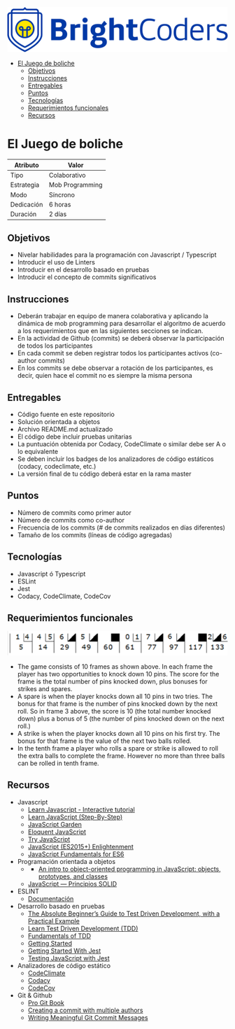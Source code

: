 ![BrightCoders Logo](img/logo.png)

- [El Juego de boliche](#el-juego-de-boliche)
  - [Objetivos](#objetivos)
  - [Instrucciones](#instrucciones)
  - [Entregables](#entregables)
  - [Puntos](#puntos)
  - [Tecnologías](#tecnologías)
  - [Requerimientos funcionales](#requerimientos-funcionales)
  - [Recursos](#recursos)
  
# El Juego de boliche

  Atributo |  Valor
 --- | --- |
 Tipo | Colaborativo
 Estrategia | Mob Programming
 Modo | Síncrono
 Dedicación | 6 horas
 Duración | 2 días

## Objetivos

- Nivelar habilidades para la programación con Javascript / Typescript
- Introducir el uso de Linters
- Introducir en el desarrollo basado en pruebas
- Introducir el concepto de commits significativos

## Instrucciones

- Deberán trabajar en equipo de manera colaborativa y aplicando la dinámica de mob programming para desarrollar el algoritmo de acuerdo a los requerimientos que en las siguientes secciones se indican.
- En la actividad de Github (commits) se deberá observar la participación de todos los participantes
- En cada commit se deben registrar todos los participantes activos (co-author commits)
- En los commits se debe observar a rotación de los participantes, es decir, quien hace el commit no es siempre la misma persona

## Entregables

- Código fuente en este repositorio
- Solución orientada a objetos
- Archivo README.md actualizado
- El código debe incluir pruebas unitarias
- La puntuación obtenida por Codacy, CodeClimate o similar debe ser A o lo equivalente
- Se deben incluir los badges de los analizadores de código estáticos (codacy, codeclimate, etc.)
- La versión final de tu código deberá estar en la rama master

## Puntos

- Número de commits como primer autor
- Número de commits como co-author
- Frecuencia de los commits (# de commits realizados en días diferentes)
- Tamaño de los commits (líneas de código agregadas)

## Tecnologías

- Javascript ó Typescript
- ESLint
- Jest
- Codacy, CodeClimate, CodeCov

## Requerimientos funcionales

![Bowling score](img/bowling.png)

- The game consists of 10 frames as shown above. In each frame the player has two opportunities to knock down 10 pins. The score for the frame is the total number of pins knocked down, plus bonuses for strikes and spares.
- A spare is when the player knocks down all 10 pins in two tries. The bonus for that frame is the number of pins knocked down by the next roll. So in frame 3 above, the score is 10 (the total number knocked down) plus a bonus of 5 (the number of pins knocked down on the next roll.)
- A strike is when the player knocks down all 10 pins on his first try. The bonus for that frame is the value of the next two balls rolled.
- In the tenth frame a player who rolls a spare or strike is allowed to roll the extra balls to complete the frame. However no more than three balls can be rolled in tenth frame.

## Recursos

- Javascript
  - [Learn Javascript - Interactive tutorial](https://www.learn-js.org/)
  - [Learn JavaScript (Step-By-Step)](https://learnjavascript.online/)
  - [JavaScript Garden](https://bonsaiden.github.io/JavaScript-Garden/)
  - [Eloquent JavaScript](https://eloquentjavascript.net/)
  - [Try JavaScript](https://www.javascript.com/try)
  - [JavaScript (ES2015+) Enlightenment](https://frontendmasters.com/books/javascript-enlightenment/)
  - [JavaScript Fundamentals for ES6](https://www.pluralsight.com/courses/javascript-fundamentals-es6)
- Programación orientada a objetos
  - - [An intro to object-oriented programming in JavaScript: objects, prototypes, and classes](https://www.freecodecamp.org/news/an-intro-to-object-oriented-programming-in-javascript-objects-prototypes-and-classes-5d135e7361b1/)
  - [JavaScript — Principios SOLID](https://medium.com/@mauriciogc/javascript-principios-solid-e93a17e950bb)
- ESLINT
  - [Documentación](https://eslint.org/)
- Desarrollo basado en pruebas
  - [The Absolute Beginner’s Guide to Test Driven Development, with a Practical Example](https://medium.com/@bethqiang/the-absolute-beginners-guide-to-test-driven-development-with-a-practical-example-c39e73a11631) 
  - [Learn Test Driven Development (TDD)](https://github.com/dwyl/learn-tdd)
  - [Fundamentals of TDD](https://thoughtbot.com/upcase/fundamentals-of-tdd)
  - [Getting Started](https://jestjs.io/docs/en/getting-started)
  - [Getting Started With Jest](https://www.valentinog.com/blog/jest/) 
  - [Testing JavaScript with Jest](https://flaviocopes.com/jest/)
- Analizadores de código estático
  - [CodeClimate](https://codeclimate.com/)
  - [Codacy](https://www.codacy.com/)
  - [CodeCov](https://about.codecov.io/)
- Git & Github
  - [Pro Git Book](https://git-scm.com/book/en/v2)
  - [Creating a commit with multiple authors](https://docs.github.com/en/enterprise-cloud@latest/pull-requests/committing-changes-to-your-project/creating-and-editing-commits/creating-a-commit-with-multiple-authors)
  - [Writing Meaningful Git Commit Messages](https://betterprogramming.pub/you-need-meaningful-commit-messages-d869e44e98d4)